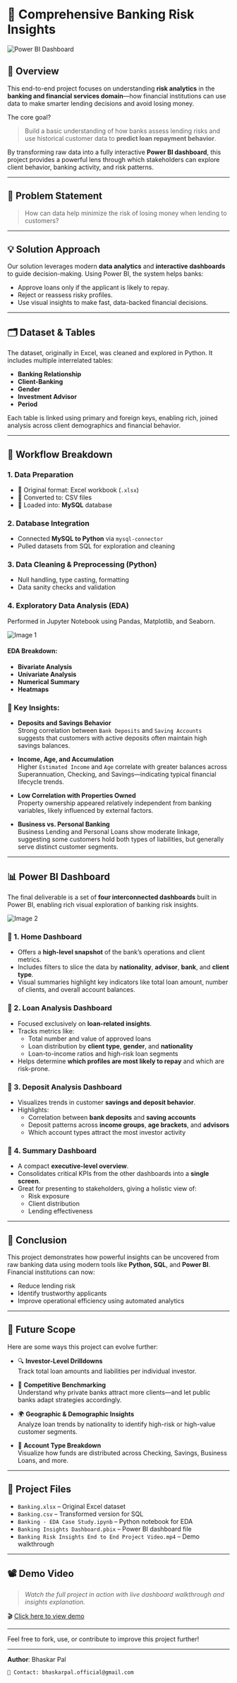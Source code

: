 # 🏦 Comprehensive Banking Risk Insights

![Power BI Dashboard](https://github.com/bhaskarpal1707/bhaskarpal1707-Banking-Risk-Insights-Project/blob/main/Banking%20Dashboard%20Image.png?raw=true)

## 📘 Overview

This end-to-end project focuses on understanding **risk analytics** in the **banking and financial services domain**—how financial institutions can use data to make smarter lending decisions and avoid losing money.

The core goal?  
> Build a basic understanding of how banks assess lending risks and use historical customer data to **predict loan repayment behavior**.

By transforming raw data into a fully interactive **Power BI dashboard**, this project provides a powerful lens through which stakeholders can explore client behavior, banking activity, and risk patterns.

---

## 🧩 Problem Statement

> How can data help minimize the risk of losing money when lending to customers?

---

## 💡 Solution Approach

Our solution leverages modern **data analytics** and **interactive dashboards** to guide decision-making. Using Power BI, the system helps banks:

- Approve loans only if the applicant is likely to repay.
- Reject or reassess risky profiles.
- Use visual insights to make fast, data-backed financial decisions.

---

## 🗂 Dataset & Tables

The dataset, originally in Excel, was cleaned and explored in Python. It includes multiple interrelated tables:

- **Banking Relationship**
- **Client-Banking**
- **Gender**
- **Investment Advisor**
- **Period**

Each table is linked using primary and foreign keys, enabling rich, joined analysis across client demographics and financial behavior.

---

## 🔧 Workflow Breakdown

### 1. Data Preparation
- 📂 Original format: Excel workbook (`.xlsx`)
- 🔄 Converted to: CSV files
- 🧩 Loaded into: **MySQL** database

### 2. Database Integration
- Connected **MySQL to Python** via `mysql-connector`
- Pulled datasets from SQL for exploration and cleaning

### 3. Data Cleaning & Preprocessing (Python)
- Null handling, type casting, formatting
- Data sanity checks and validation

### 4. Exploratory Data Analysis (EDA)
Performed in Jupyter Notebook using Pandas, Matplotlib, and Seaborn.

![Image 1](https://github.com/bhaskarpal1707/bhaskarpal1707-Banking-Risk-Insights-Project/blob/main/Image%201.jpg?raw=true)

#### EDA Breakdown:
- **Bivariate Analysis**
- **Univariate Analysis**
- **Numerical Summary**
- **Heatmaps**

### 🧠 Key Insights:

- **Deposits and Savings Behavior**  
  Strong correlation between `Bank Deposits` and `Saving Accounts` suggests that customers with active deposits often maintain high savings balances.

- **Income, Age, and Accumulation**  
  Higher `Estimated Income` and `Age` correlate with greater balances across Superannuation, Checking, and Savings—indicating typical financial lifecycle trends.

- **Low Correlation with Properties Owned**  
  Property ownership appeared relatively independent from banking variables, likely influenced by external factors.

- **Business vs. Personal Banking**  
  Business Lending and Personal Loans show moderate linkage, suggesting some customers hold both types of liabilities, but generally serve distinct customer segments.

---

## 📊 Power BI Dashboard

The final deliverable is a set of **four interconnected dashboards** built in Power BI, enabling rich visual exploration of banking risk insights.

![Image 2](https://github.com/bhaskarpal1707/bhaskarpal1707-Banking-Risk-Insights-Project/blob/main/Image%202.jpg?raw=true)

### 🔹 1. Home Dashboard
- Offers a **high-level snapshot** of the bank’s operations and client metrics.
- Includes filters to slice the data by **nationality**, **advisor**, **bank**, and **client type**.
- Visual summaries highlight key indicators like total loan amount, number of clients, and overall account balances.

### 🔹 2. Loan Analysis Dashboard
- Focused exclusively on **loan-related insights**.
- Tracks metrics like:
  - Total number and value of approved loans
  - Loan distribution by **client type**, **gender**, and **nationality**
  - Loan-to-income ratios and high-risk loan segments
- Helps determine **which profiles are most likely to repay** and which are risk-prone.

### 🔹 3. Deposit Analysis Dashboard
- Visualizes trends in customer **savings and deposit behavior**.
- Highlights:
  - Correlation between **bank deposits** and **saving accounts**
  - Deposit patterns across **income groups**, **age brackets**, and **advisors**
  - Which account types attract the most investor activity

### 🔹 4. Summary Dashboard
- A compact **executive-level overview**.
- Consolidates critical KPIs from the other dashboards into a **single screen**.
- Great for presenting to stakeholders, giving a holistic view of:
  - Risk exposure
  - Client distribution
  - Lending effectiveness

---

## 🏁 Conclusion

This project demonstrates how powerful insights can be uncovered from raw banking data using modern tools like **Python, SQL**, and **Power BI**. Financial institutions can now:

- Reduce lending risk
- Identify trustworthy applicants
- Improve operational efficiency using automated analytics

---

## 🚀 Future Scope

Here are some ways this project can evolve further:

- 🔍 **Investor-Level Drilldowns**  
  Track total loan amounts and liabilities per individual investor.

- 🧭 **Competitive Benchmarking**  
  Understand why private banks attract more clients—and let public banks adapt strategies accordingly.

- 🌍 **Geographic & Demographic Insights**  
  Analyze loan trends by nationality to identify high-risk or high-value customer segments.

- 🏦 **Account Type Breakdown**  
  Visualize how funds are distributed across Checking, Savings, Business Loans, and more.

---

## 📁 Project Files

- `Banking.xlsx` – Original Excel dataset
- `Banking.csv` – Transformed version for SQL
- `Banking - EDA Case Study.ipynb` – Python notebook for EDA
- `Banking Insights Dashboard.pbix` – Power BI dashboard file
- `Banking Risk Insights End to End Project Video.mp4` – Demo walkthrough

---

## 📽️ Demo Video

> *Watch the full project in action with live dashboard walkthrough and insights explanation.*

🎬 [Click here to view demo](https://github.com/bhaskarpal1707/bhaskarpal1707-Banking-Risk-Insights-Project/blob/main/Banking%20Risk%20Insights%20End%20to%20End%20Project%20Video%20(1).mp4)

---

Feel free to fork, use, or contribute to improve this project further!

---
**Author**: Bhaskar Pal
```
📧 Contact: bhaskarpal.official@gmail.com 
```

